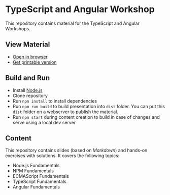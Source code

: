 # TypeScript and Angular Workshop

This repository contains material for the TypeScript and Angular Workshops.

## View Material

* [Open in browser](https://rstropek.github.io/ts-angular-workshop)
* [Get printable version](https://rstropek.github.io/ts-angular-workshop?print-pdf)

## Build and Run

* Install [Node.js](https://nodejs.org/en/)
* Clone repository
* Run `npm install` to install dependencies
* Run `npm run build` to build presentation into `dist` folder. You can put this `dist` folder on a webserver to publish the material.
* Run `npm start` during content creation to build in case of changes and serve using a local dev server

## Content

This repository contains slides (based on *Markdown*) and hands-on exercises with solutions. It covers the following topics:

* Node.js Fundamentals
* NPM Fundamentals
* ECMAScript Fundamentals
* TypeScript Fundamentals
* Angular Fundamentals
